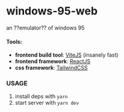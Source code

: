 # windows-95-web

an ??emulator?? of windows 95

#### Tools:
- **frontend build tool**: [ViteJS](https://github.com/vitejs/vite) (insanely fast)
- **frontend framework**: [ReactJS](https://reactjs.org/)
- **css framework**: [TailwindCSS](https://tailwindcss.com/)

### USAGE
1. install deps with `yarn`
2. start server with `yarn dev`
